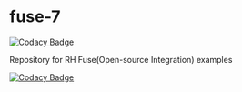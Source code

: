 # fuse-7

[![Codacy Badge](https://api.codacy.com/project/badge/Grade/92f48aa9584445c3bc3cb7e1cabb7dc3)](https://app.codacy.com/app/kodtodya/fuse-7-examples?utm_source=github.com&utm_medium=referral&utm_content=kodtodya/fuse-7-examples&utm_campaign=Badge_Grade_Settings)

Repository for RH Fuse(Open-source Integration) examples


[![Codacy Badge](https://api.codacy.com/project/badge/Grade/660ce82ff240434cb8d077db805fbfc0)](https://www.codacy.com/app/kodtodya/fuse-7-examples?utm_source=github.com&amp;utm_medium=referral&amp;utm_content=kodtodya/fuse-7-examples&amp;utm_campaign=Badge_Grade)
